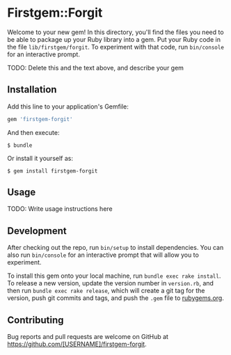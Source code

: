 # Firstgem::Forgit

Welcome to your new gem! In this directory, you'll find the files you need to be able to package up your Ruby library into a gem. Put your Ruby code in the file `lib/firstgem/forgit`. To experiment with that code, run `bin/console` for an interactive prompt.

TODO: Delete this and the text above, and describe your gem

## Installation

Add this line to your application's Gemfile:

```ruby
gem 'firstgem-forgit'
```

And then execute:

    $ bundle

Or install it yourself as:

    $ gem install firstgem-forgit

## Usage

TODO: Write usage instructions here

## Development

After checking out the repo, run `bin/setup` to install dependencies. You can also run `bin/console` for an interactive prompt that will allow you to experiment.

To install this gem onto your local machine, run `bundle exec rake install`. To release a new version, update the version number in `version.rb`, and then run `bundle exec rake release`, which will create a git tag for the version, push git commits and tags, and push the `.gem` file to [rubygems.org](https://rubygems.org).

## Contributing

Bug reports and pull requests are welcome on GitHub at https://github.com/[USERNAME]/firstgem-forgit.

